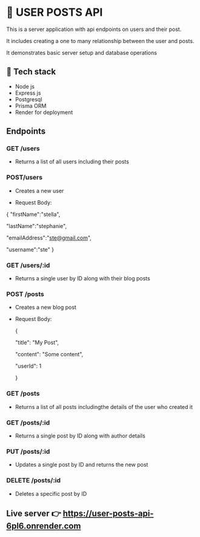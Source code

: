 # 🚀 USER POSTS API
This is a server application with api endpoints on users and their post.

It includes creating a one to many relationship between the user and posts.

It demonstrates basic server setup and database operations

## 🤖  Tech stack
* Node js
* Express js
* Postgresql
* Prisma ORM
* Render for deployment

  
## Endpoints


### GET /users

- Returns a list of all users including their posts


### POST/users

- Creates a new user

- Request Body:

  
{ "firstName":"stella",

"lastName":"stephanie",

"emailAddress":"ste@gmail.com",

"username":"ste" } 

  

 ### GET /users/:id

- Returns a single user by ID along with their blog posts


### POST /posts

- Creates a new blog post

- Request Body:

  {

    "title": "My Post",

    "content": "Some content",

    "userId": 1

  }
### GET /posts

- Returns a list of all posts includingthe  details of the user who created it

### GET /posts/:id

- Returns a single post by ID along with author details

### PUT /posts/:id

- Updates a single post by ID and returns the new post


 ### DELETE /posts/:id

- Deletes a specific post by ID

## Live server 👉 https://user-posts-api-6pl6.onrender.com

